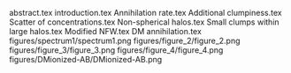 abstract.tex
introduction.tex
Annihilation rate.tex
Additional clumpiness.tex
Scatter of concentrations.tex
Non-spherical halos.tex
Small clumps within large halos.tex
Modified NFW.tex
DM annihilation.tex
figures/spectrum1/spectrum1.png
figures/figure_2/figure_2.png
figures/figure_3/figure_3.png
figures/figure_4/figure_4.png
figures/DMionized-AB/DMionized-AB.png